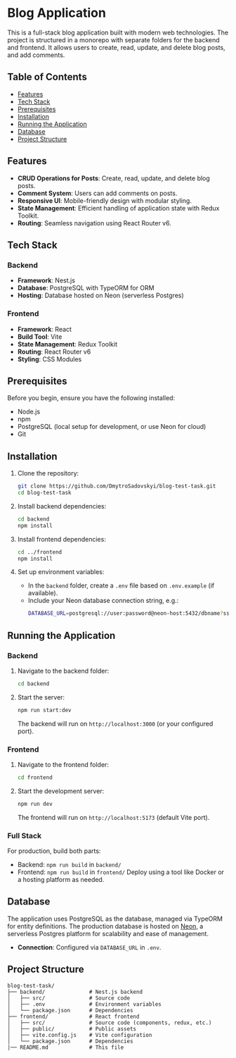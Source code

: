 # Blog Application

This is a full-stack blog application built with modern web technologies. The project is structured in a monorepo with separate folders for the backend and frontend. It allows users to create, read, update, and delete blog posts, and add comments.

## Table of Contents

- [Features](#features)
- [Tech Stack](#tech-stack)
- [Prerequisites](#prerequisites)
- [Installation](#installation)
- [Running the Application](#running-the-application)
- [Database](#database)
- [Project Structure](#project-structure)


## Features

- **CRUD Operations for Posts**: Create, read, update, and delete blog posts.
- **Comment System**: Users can add comments on posts.
- **Responsive UI**: Mobile-friendly design with modular styling.
- **State Management**: Efficient handling of application state with Redux Toolkit.
- **Routing**: Seamless navigation using React Router v6.

## Tech Stack

### Backend
- **Framework**: Nest.js
- **Database**: PostgreSQL with TypeORM for ORM
- **Hosting**: Database hosted on Neon (serverless Postgres)

### Frontend
- **Framework**: React
- **Build Tool**: Vite
- **State Management**: Redux Toolkit
- **Routing**: React Router v6
- **Styling**: CSS Modules

## Prerequisites

Before you begin, ensure you have the following installed:
- Node.js 
- npm 
- PostgreSQL (local setup for development, or use Neon for cloud)
- Git

## Installation

1. Clone the repository:
   ```bash
   git clone https://github.com/DmytroSadovskyi/blog-test-task.git
   cd blog-test-task
   ```

2. Install backend dependencies:
   ```bash
   cd backend
   npm install
   ```

3. Install frontend dependencies:
   ```bash
   cd ../frontend
   npm install
   ```

4. Set up environment variables:
   - In the `backend` folder, create a `.env` file based on `.env.example` (if available).
   - Include your Neon database connection string, e.g.:
     ```bash
     DATABASE_URL=postgresql://user:password@neon-host:5432/dbname?sslmode=require
     ```

## Running the Application

### Backend
1. Navigate to the backend folder:
   ```bash
   cd backend
   ```

2. Start the server:
   ```bash
   npm run start:dev
   ```
   The backend will run on `http://localhost:3000` (or your configured port).

### Frontend
1. Navigate to the frontend folder:
   ```bash
   cd frontend
   ```

2. Start the development server:
   ```bash
   npm run dev
   ```
   The frontend will run on `http://localhost:5173` (default Vite port).

### Full Stack
For production, build both parts:
- Backend: `npm run build` in `backend/`
- Frontend: `npm run build` in `frontend/`
Deploy using a tool like Docker or a hosting platform as needed.

## Database

The application uses PostgreSQL as the database, managed via TypeORM for entity definitions. The production database is hosted on [Neon](https://neon.tech/), a serverless Postgres platform for scalability and ease of management.

- **Connection**: Configured via `DATABASE_URL` in `.env`.


## Project Structure

```
blog-test-task/
├── backend/              # Nest.js backend
│   ├── src/              # Source code
│   ├── .env              # Environment variables
│   └── package.json      # Dependencies
├── frontend/             # React frontend
│   ├── src/              # Source code (components, redux, etc.)
│   ├── public/           # Public assets
│   ├── vite.config.js    # Vite configuration
│   └── package.json      # Dependencies
|── README.md             # This file

```
